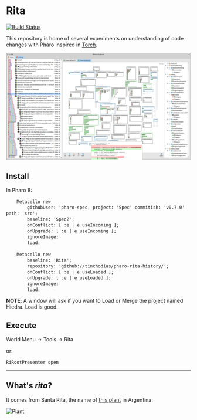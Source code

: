 # Rita

[![Build Status](https://travis-ci.org/tinchodias/pharo-rita-history.png)](http://travis-ci.org/tinchodias/pharo-rita-history)

This repository is home of several experiments on understanding of code changes with Pharo inspired in [Torch](http://rmod.inria.fr/archives/papers/Uqui10a-Torch-WCRE10.pdf).

![Screenshot](small.png)

## Install

In Pharo 8:

~~~Smalltalk
    Metacello new
        githubUser: 'pharo-spec' project: 'Spec' commitish: 'v0.7.0' path: 'src';
        baseline: 'Spec2';
        onConflict: [ :e | e useIncoming ];
        onUpgrade: [ :e | e useIncoming ];
        ignoreImage;
        load.

    Metacello new 
        baseline: 'Rita'; 
        repository: 'github://tinchodias/pharo-rita-history/';
        onConflict: [ :e | e useLoaded ];
        onUpgrade: [ :e | e useLoaded ];
        ignoreImage;
        load.
~~~

**NOTE**: A window will ask if you want to Load or Merge the project named Hiedra. Load is good.


## Execute

World Menu -> Tools -> Rita

or:

~~~Smalltalk
RiRootPresenter open
~~~

---

## What's *rita*?

It comes from Santa Rita, the name of [this plant](https://es.wikipedia.org/wiki/Bougainvillea) in Argentina:

![Plant](https://live.staticflickr.com/115/309565575_0945045e03_m_d.jpg)
